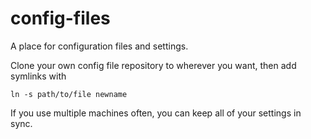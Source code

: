 config-files
============
A place for configuration files and settings.

Clone your own config file repository to wherever you want, then add symlinks
with
```
ln -s path/to/file newname
```

If you use multiple machines often, you can keep all of your settings in sync.

